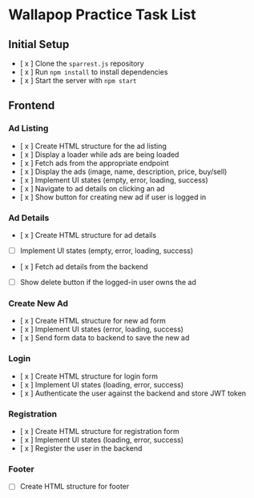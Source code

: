 # Wallapop Practice Task List

## Initial Setup
- [ x ] Clone the `sparrest.js` repository
- [ x ] Run `npm install` to install dependencies
- [ x ] Start the server with `npm start`

## Frontend

### Ad Listing
- [ x ] Create HTML structure for the ad listing
- [ x ] Display a loader while ads are being loaded
- [ x ] Fetch ads from the appropriate endpoint
- [ x ] Display the ads (image, name, description, price, buy/sell)
- [ x ] Implement UI states (empty, error, loading, success)
- [ x ] Navigate to ad details on clicking an ad
- [ x ] Show button for creating new ad if user is logged in

### Ad Details
- [ x ] Create HTML structure for ad details
- [ ] Implement UI states (empty, error, loading, success)
- [ x ] Fetch ad details from the backend
- [ ] Show delete button if the logged-in user owns the ad

### Create New Ad
- [ x ] Create HTML structure for new ad form
- [ x ] Implement UI states (error, loading, success)
- [ x ] Send form data to backend to save the new ad

### Login
- [ x ] Create HTML structure for login form
- [ x ] Implement UI states (loading, error, success)
- [ x ] Authenticate the user against the backend and store JWT token

### Registration
- [ x ] Create HTML structure for registration form
- [ x ] Implement UI states (loading, error, success)
- [ x ] Register the user in the backend

### Footer
- [  ] Create HTML structure for footer

<!--## Optional Features
- [ ] Implement pagination for the ad listing
- [ ] Add search functionality in the ad listing
- [ ] Allow editing an ad if the logged-in user owns the ad
- [ ] Implement tag filtering for ads
- [ ] Make tags dynamic-->
